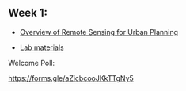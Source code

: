 

## Week 1: 

- [Overview of Remote Sensing for Urban Planning](https://docs.google.com/presentation/d/1a217p37-XqVxMqMpUnnwQkceYECMiKB6CKxIY_iFih0/edit?usp=sharing)

- [Lab materials](lab.md)

Welcome Poll:

https://forms.gle/aZicbcooJKkTTgNy5
